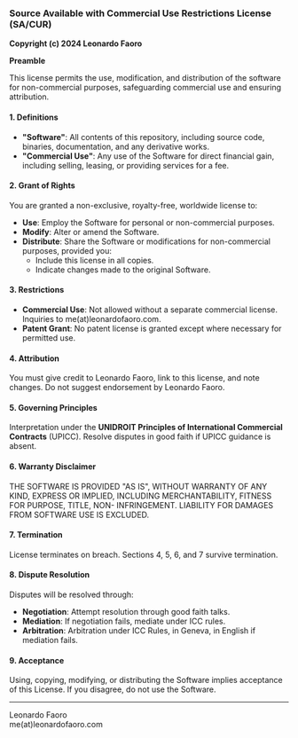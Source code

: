 ### Source Available with Commercial Use Restrictions License (SA/CUR)

**Copyright (c) 2024 Leonardo Faoro**

**Preamble**

This license permits the use, modification, and distribution of the software 
for non-commercial purposes, safeguarding commercial use and ensuring 
attribution.

#### 1. Definitions

- **"Software"**: All contents of this repository, including source code, 
  binaries, documentation, and any derivative works.
- **"Commercial Use"**: Any use of the Software for direct financial gain, 
  including selling, leasing, or providing services for a fee.

#### 2. Grant of Rights

You are granted a non-exclusive, royalty-free, worldwide license to:

- **Use**: Employ the Software for personal or non-commercial purposes.
- **Modify**: Alter or amend the Software.
- **Distribute**: Share the Software or modifications for non-commercial 
  purposes, provided you:
    - Include this license in all copies.
    - Indicate changes made to the original Software.

#### 3. Restrictions

- **Commercial Use**: Not allowed without a separate commercial license. 
  Inquiries to me(at)leonardofaoro.com.
- **Patent Grant**: No patent license is granted except where necessary for 
  permitted use.

#### 4. Attribution

You must give credit to Leonardo Faoro, link to this license, and 
note changes. Do not suggest endorsement by Leonardo Faoro.

#### 5. Governing Principles

Interpretation under the **UNIDROIT Principles of International Commercial 
Contracts** (UPICC). Resolve disputes in good faith if UPICC guidance is 
absent.

#### 6. Warranty Disclaimer

THE SOFTWARE IS PROVIDED "AS IS", WITHOUT WARRANTY OF ANY KIND, EXPRESS OR 
IMPLIED, INCLUDING MERCHANTABILITY, FITNESS FOR PURPOSE, TITLE, NON-
INFRINGEMENT. LIABILITY FOR DAMAGES FROM SOFTWARE USE IS EXCLUDED.

#### 7. Termination

License terminates on breach. Sections 4, 5, 6, and 7 survive termination.

#### 8. Dispute Resolution

Disputes will be resolved through:

- **Negotiation**: Attempt resolution through good faith talks.
- **Mediation**: If negotiation fails, mediate under ICC rules.
- **Arbitration**: Arbitration under ICC Rules, in Geneva, in English if 
  mediation fails.

#### 9. Acceptance

Using, copying, modifying, or distributing the Software implies acceptance 
of this License. If you disagree, do not use the Software.

---

Leonardo Faoro  
me(at)leonardofaoro.com
